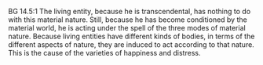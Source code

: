BG 14.5:1	The living entity, because he is transcendental, has nothing to do with this material nature. Still, because he has become conditioned by the material world, he is acting under the spell of the three modes of material nature. Because living entities have different kinds of bodies, in terms of the different aspects of nature, they are induced to act according to that nature. This is the cause of the varieties of happiness and distress.